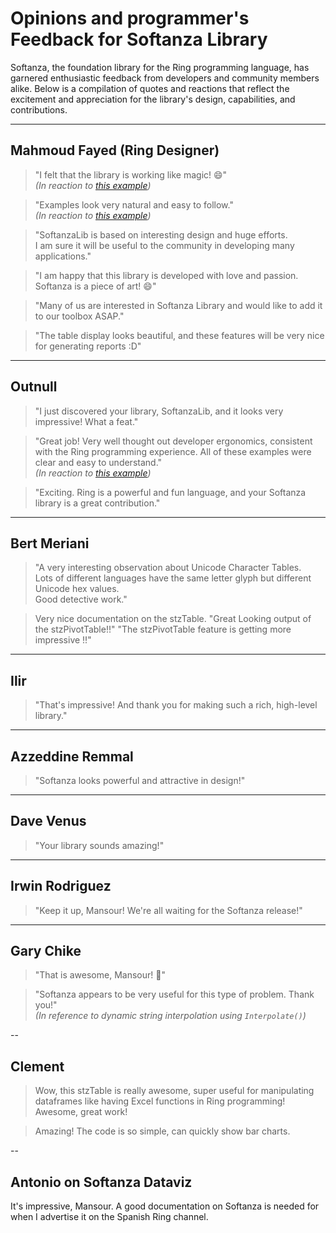 # Opinions and programmer's Feedback for Softanza Library

Softanza, the foundation library for the Ring programming language, has garnered enthusiastic feedback from developers and community members alike. Below is a compilation of quotes and reactions that reflect the excitement and appreciation for the library's design, capabilities, and contributions.

---

## Mahmoud Fayed (Ring Designer)

> "I felt that the library is working like magic! 😄"  
> *(In reaction to [this example](https://bit.ly/3wiI61G))*

> "Examples look very natural and easy to follow."  
> *(In reaction to [this example](https://bit.ly/3LbJVC0))*

> "SoftanzaLib is based on interesting design and huge efforts.  
> I am sure it will be useful to the community in developing many applications."

> "I am happy that this library is developed with love and passion.  
> Softanza is a piece of art! 😄"

> "Many of us are interested in Softanza Library and would like to add it to our toolbox ASAP."

> "The table display looks beautiful, and these features will be very nice for generating reports :D"

---

## Outnull

> "I just discovered your library, SoftanzaLib, and it looks very impressive! What a feat."

> "Great job! Very well thought out developer ergonomics, consistent with the Ring programming experience. All of these examples were clear and easy to understand."  
> *(In reaction to [this example](https://bit.ly/3MRTs2e))*

> "Exciting. Ring is a powerful and fun language, and your Softanza library is a great contribution."

---

## Bert Meriani

> "A very interesting observation about Unicode Character Tables.  
> Lots of different languages have the same letter glyph but different Unicode hex values.  
> Good detective work."

> Very nice documentation on the stzTable.
> "Great Looking output of the stzPivotTable!!"
> "The stzPivotTable  feature is getting more impressive !!"

---

## Ilir

> "That's impressive! And thank you for making such a rich, high-level library."

---

## Azzeddine Remmal

> "Softanza looks powerful and attractive in design!"

---

## Dave Venus

> "Your library sounds amazing!"

---

## Irwin Rodriguez

> "Keep it up, Mansour! We're all waiting for the Softanza release!"

---

## Gary Chike

> "That is awesome, Mansour! 🚀"

> "Softanza appears to be very useful for this type of problem. Thank you!"  
> *(In reference to dynamic string interpolation using `Interpolate()`)*

--

## Clement

> Wow, this stzTable is really awesome, super useful for manipulating dataframes like having Excel functions in Ring programming!  Awesome, great work!

> Amazing!  The code is so simple, can quickly show bar charts.

--

## Antonio on Softanza Dataviz

It's impressive, Mansour. A good documentation on Softanza is needed for when I advertise it on the Spanish Ring channel.

